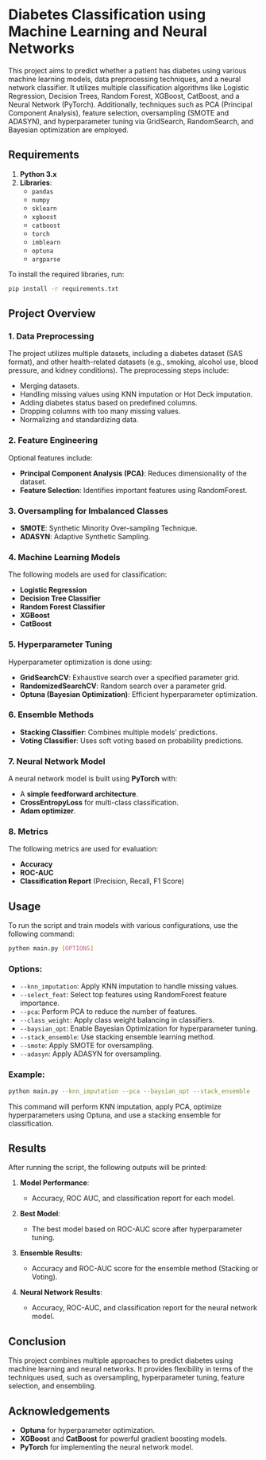 # Diabetes Classification using Machine Learning and Neural Networks

This project aims to predict whether a patient has diabetes using various machine learning models, data preprocessing techniques, and a neural network classifier. It utilizes multiple classification algorithms like Logistic Regression, Decision Trees, Random Forest, XGBoost, CatBoost, and a Neural Network (PyTorch). Additionally, techniques such as PCA (Principal Component Analysis), feature selection, oversampling (SMOTE and ADASYN), and hyperparameter tuning via GridSearch, RandomSearch, and Bayesian optimization are employed.

## Requirements

1. **Python 3.x**
2. **Libraries**:
    - `pandas`
    - `numpy`
    - `sklearn`
    - `xgboost`
    - `catboost`
    - `torch`
    - `imblearn`
    - `optuna`
    - `argparse`
   
To install the required libraries, run:

```bash
pip install -r requirements.txt
```

## Project Overview

### 1. **Data Preprocessing**
The project utilizes multiple datasets, including a diabetes dataset (SAS format), and other health-related datasets (e.g., smoking, alcohol use, blood pressure, and kidney conditions). The preprocessing steps include:

- Merging datasets.
- Handling missing values using KNN imputation or Hot Deck imputation.
- Adding diabetes status based on predefined columns.
- Dropping columns with too many missing values.
- Normalizing and standardizing data.

### 2. **Feature Engineering**
Optional features include:

- **Principal Component Analysis (PCA)**: Reduces dimensionality of the dataset.
- **Feature Selection**: Identifies important features using RandomForest.

### 3. **Oversampling for Imbalanced Classes**
- **SMOTE**: Synthetic Minority Over-sampling Technique.
- **ADASYN**: Adaptive Synthetic Sampling.

### 4. **Machine Learning Models**
The following models are used for classification:

- **Logistic Regression**
- **Decision Tree Classifier**
- **Random Forest Classifier**
- **XGBoost**
- **CatBoost**

### 5. **Hyperparameter Tuning**
Hyperparameter optimization is done using:

- **GridSearchCV**: Exhaustive search over a specified parameter grid.
- **RandomizedSearchCV**: Random search over a parameter grid.
- **Optuna (Bayesian Optimization)**: Efficient hyperparameter optimization.

### 6. **Ensemble Methods**
- **Stacking Classifier**: Combines multiple models' predictions.
- **Voting Classifier**: Uses soft voting based on probability predictions.

### 7. **Neural Network Model**
A neural network model is built using **PyTorch** with:

- A **simple feedforward architecture**.
- **CrossEntropyLoss** for multi-class classification.
- **Adam optimizer**.

### 8. **Metrics**
The following metrics are used for evaluation:

- **Accuracy**
- **ROC-AUC**
- **Classification Report** (Precision, Recall, F1 Score)

## Usage

To run the script and train models with various configurations, use the following command:

```bash
python main.py [OPTIONS]
```

### Options:

- `--knn_imputation`: Apply KNN imputation to handle missing values.
- `--select_feat`: Select top features using RandomForest feature importance.
- `--pca`: Perform PCA to reduce the number of features.
- `--class_weight`: Apply class weight balancing in classifiers.
- `--baysian_opt`: Enable Bayesian Optimization for hyperparameter tuning.
- `--stack_ensemble`: Use stacking ensemble learning method.
- `--smote`: Apply SMOTE for oversampling.
- `--adasyn`: Apply ADASYN for oversampling.

### Example:

```bash
python main.py --knn_imputation --pca --baysian_opt --stack_ensemble
```

This command will perform KNN imputation, apply PCA, optimize hyperparameters using Optuna, and use a stacking ensemble for classification.

## Results

After running the script, the following outputs will be printed:

1. **Model Performance**:
   - Accuracy, ROC AUC, and classification report for each model.
   
2. **Best Model**:
   - The best model based on ROC-AUC score after hyperparameter tuning.

3. **Ensemble Results**:
   - Accuracy and ROC-AUC score for the ensemble method (Stacking or Voting).

4. **Neural Network Results**:
   - Accuracy, ROC-AUC, and classification report for the neural network model.

## Conclusion

This project combines multiple approaches to predict diabetes using machine learning and neural networks. It provides flexibility in terms of the techniques used, such as oversampling, hyperparameter tuning, feature selection, and ensembling.

## Acknowledgements

- **Optuna** for hyperparameter optimization.
- **XGBoost** and **CatBoost** for powerful gradient boosting models.
- **PyTorch** for implementing the neural network model.
